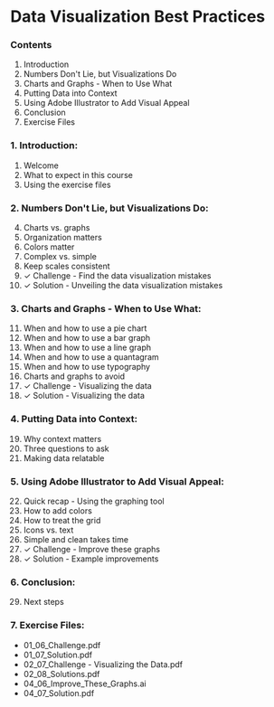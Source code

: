 
# Data Visualization Best Practices

### Contents
1. Introduction
2. Numbers Don't Lie, but Visualizations Do
3. Charts and Graphs - When to Use What
4. Putting Data into Context
5. Using Adobe Illustrator to Add Visual Appeal
6. Conclusion
7. Exercise Files

### 1. Introduction:
01. Welcome
02. What to expect in this course
03. Using the exercise files

### 2. Numbers Don't Lie, but Visualizations Do:
04. Charts vs. graphs
05. Organization matters
06. Colors matter
07. Complex vs. simple
08. Keep scales consistent
09. ✓ Challenge - Find the data visualization mistakes
10. ✓ Solution - Unveiling the data visualization mistakes

### 3. Charts and Graphs - When to Use What:
11. When and how to use a pie chart
12. When and how to use a bar graph
13. When and how to use a line graph
14. When and how to use a quantagram
15. When and how to use typography
16. Charts and graphs to avoid
17. ✓ Challenge - Visualizing the data
18. ✓ Solution - Visualizing the data

### 4. Putting Data into Context:
19. Why context matters
20. Three questions to ask
21. Making data relatable

### 5. Using Adobe Illustrator to Add Visual Appeal:
22. Quick recap - Using the graphing tool
23. How to add colors
24. How to treat the grid
25. Icons vs. text
26. Simple and clean takes time
27. ✓ Challenge - Improve these graphs
28. ✓ Solution - Example improvements

### 6. Conclusion:
29. Next steps

### 7. Exercise Files:
+ 01_06_Challenge.pdf
+ 01_07_Solution.pdf
+ 02_07_Challenge - Visualizing the Data.pdf
+ 02_08_Solutions.pdf
+ 04_06_Improve_These_Graphs.ai
+ 04_07_Solution.pdf
